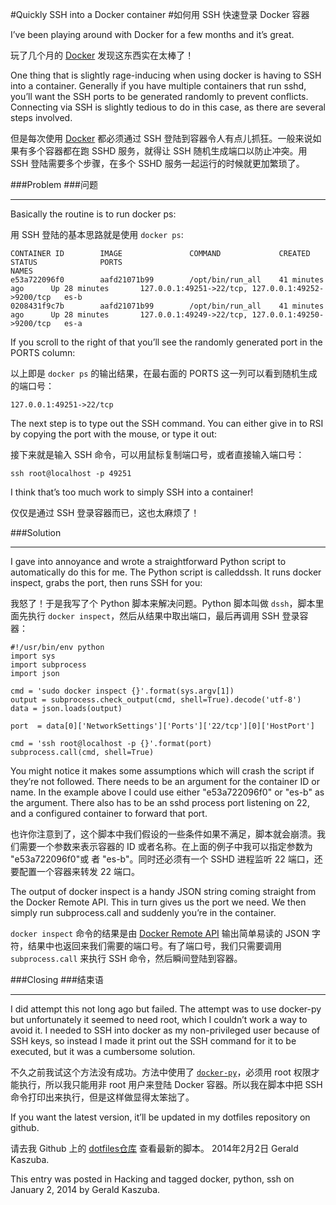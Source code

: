 #Quickly SSH into a Docker container
#如何用 SSH 快速登录 Docker 容器

I’ve been playing around with Docker for a few months and it’s great.

玩了几个月的 [Docker](https://www.docker.io/) 发现这东西实在太棒了！

One thing that is slightly rage-inducing when using docker is having to SSH into a container. Generally if you have multiple containers that run sshd, you’ll want the SSH ports to be generated randomly to prevent conflicts. Connecting via SSH is slightly tedious to do in this case, as there are several steps involved.

但是每次使用 [Docker](https://www.docker.io/) 都必须通过 SSH 登陆到容器令人有点儿抓狂。一般来说如果有多个容器都在跑 SSHD 服务，就得让 SSH 随机生成端口以防止冲突。用 SSH 登陆需要多个步骤，在多个 SSHD 服务一起运行的时候就更加繁琐了。


###Problem
###问题
***

Basically the routine is to run docker ps:

用 SSH 登陆的基本思路就是使用 `docker ps`:


    CONTAINER ID        IMAGE               COMMAND             CREATED             STATUS              PORTS                                                NAMES
    e53a722096f0        aafd21071b99        /opt/bin/run_all    41 minutes ago      Up 28 minutes       127.0.0.1:49251->22/tcp, 127.0.0.1:49252->9200/tcp   es-b
    0208431f9c7b        aafd21071b99        /opt/bin/run_all    41 minutes ago      Up 28 minutes       127.0.0.1:49249->22/tcp, 127.0.0.1:49250->9200/tcp   es-a

If you scroll to the right of that you’ll see the randomly generated port in the PORTS column:

以上即是 `docker ps` 的输出结果，在最右面的 PORTS 这一列可以看到随机生成的端口号：

    127.0.0.1:49251->22/tcp


The next step is to type out the SSH command. You can either give in to RSI by copying the port with the mouse, or type it out:

接下来就是输入 SSH 命令，可以用鼠标复制端口号，或者直接输入端口号：

    ssh root@localhost -p 49251

I think that’s too much work to simply SSH into a container!

仅仅是通过 SSH 登录容器而已，这也太麻烦了！

###Solution
***


I gave into annoyance and wrote a straightforward Python script to automatically do this for me. The Python script is calleddssh. It runs docker inspect, grabs the port, then runs SSH for you:

我怒了！于是我写了个 Python 脚本来解决问题。Python 脚本叫做 `dssh`，脚本里面先执行 `docker inspect`，然后从结果中取出端口，最后再调用 SSH 登录容器：
    
    #!/usr/bin/env python
    import sys
    import subprocess
    import json
     
    cmd = 'sudo docker inspect {}'.format(sys.argv[1])
    output = subprocess.check_output(cmd, shell=True).decode('utf-8')
    data = json.loads(output)
     
    port  = data[0]['NetworkSettings']['Ports']['22/tcp'][0]['HostPort']
     
    cmd = 'ssh root@localhost -p {}'.format(port)
    subprocess.call(cmd, shell=True)

You might notice it makes some assumptions which will crash the script if they’re not followed. There needs to be an argument for the container ID or name. In the example above I could use either "e53a722096f0" or "es-b" as the argument. There also has to be an sshd process port listening on 22, and a configured container to forward that port.

也许你注意到了，这个脚本中我们假设的一些条件如果不满足，脚本就会崩溃。我们需要一个参数来表示容器的 ID 或者名称。在上面的例子中我可以指定参数为 "e53a722096f0"或 者 "es-b"。同时还必须有一个 SSHD 进程监听 22 端口，还要配置一个容器来转发 22 端口。

The output of docker inspect is a handy JSON string coming straight from the Docker Remote API. This in turn gives us the port we need. We then simply run subprocess.call and suddenly you’re in the container.

`docker inspect` 命令的结果是由 [Docker Remote API](http://docs.docker.io/en/latest/api/docker_remote_api_v1.8/#inspect-a-container) 输出简单易读的 JSON 字符，结果中也返回来我们需要的端口号。有了端口号，我们只需要调用 `subprocess.call` 来执行 SSH 命令，然后瞬间登陆到容器。


###Closing
###结束语
***
I did attempt this not long ago but failed. The attempt was to use docker-py but unfortunately it seemed to need root, which I couldn’t work a way to avoid it. I needed to SSH into docker as my non-privileged user because of SSH keys, so instead I made it print out the SSH command for it to be executed, but it was a cumbersome solution.

不久之前我试这个方法没有成功。方法中使用了 [`docker-py`](https://github.com/dotcloud/docker-py)，必须用 root 权限才能执行，所以我只能用非 root 用户来登陆 Docker 容器。所以我在脚本中把 SSH 命令打印出来执行，但是这样做显得太笨拙了。


If you want the latest version, it’ll be updated in my dotfiles repository on github.

请去我 Github 上的 [dotfiles仓库](https://github.com/gak/dotfiles/blob/master/home/bin/dssh) 查看最新的脚本。
2014年2月2日
Gerald Kaszuba.

This entry was posted in Hacking and tagged docker, python, ssh on January 2, 2014 by Gerald Kaszuba.
